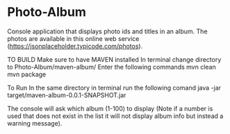 # Photo-Album
Console application that displays photo ids and titles in an album. The photos are available in this online web service (https://jsonplaceholder.typicode.com/photos).

TO BUILD
Make sure to have MAVEN installed
  In terminal change directory to Photo-Album/maven-album/
  Enter the following commands
  mvn clean
  mvn package
 
 To Run
  In the same directory in terminal run the following comand
   java -jar target/maven-album-0.0.1-SNAPSHOT.jar
  
  The console will ask which album (1-100) to display (Note if a number is used that does not exist in the list it will not display
album info but instead a warning message).
